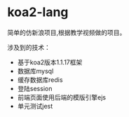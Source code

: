 # koa2-lang

简单的仿新浪项目,根据教学视频做的项目。

涉及到的技术：

- 基于koa2版本1.1.17框架
- 数据库mysql
- 缓存数据库redis
- 登陆session
- 前端页面使用后端的模版引擎ejs
- 单元测试jest
